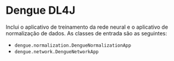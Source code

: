 # Dengue DL4J

Inclui o aplicativo de treinamento da rede neural e o aplicativo de normalização de dados. As classes de entrada são as seguintes:

- `dengue.normalization.DengueNormalizationApp`
- `dengue.network.DengueNetworkApp` 

